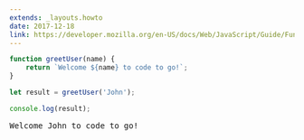 ```yaml
---
extends: _layouts.howto
date: 2017-12-18
link: https://developer.mozilla.org/en-US/docs/Web/JavaScript/Guide/Functions
---
```



```javascript
function greetUser(name) {
    return `Welcome ${name} to code to go!`;
}

let result = greetUser('John');

console.log(result);
```
<pre class="output">Welcome John to code to go!</pre>

